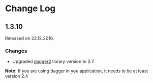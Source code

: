 # Change Log

## 1.3.10
Released on 23.12.2016.

### Changes
- Upgraded [dagger2](https://github.com/google/dagger) library version to 2.7.

**Note:** If you are using dagger in you application, it needs to be at least version 2.4